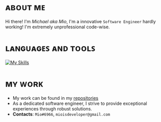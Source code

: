 # ᴀʙᴏᴜᴛ ᴍᴇ
Hi there! I'm *Michael aka Mio*, I'm a innovative `Software Engineer` hardly working! I'm extremely unprofessional code-wise. 

# ʟᴀɴɢᴜᴀɢᴇꜱ ᴀɴᴅ ᴛᴏᴏʟꜱ
[![My Skills](https://skillicons.dev/icons?i=java,kotlin,rust,js,ts,nodejs,html,css,mongodb,mysql,idea,vscode)](https://skillicons.dev)

 # ᴍʏ ᴡᴏʀᴋ
 - My work can be found in my [repositories](https://github.com/MioCoding?tab=repositories)
 - As a dedicated software engineer, I strive to provide exceptional experiences through robust solutions.
 - **Contacts**: `Mio#6966`, `mioisdeveloper@gmail.com`

